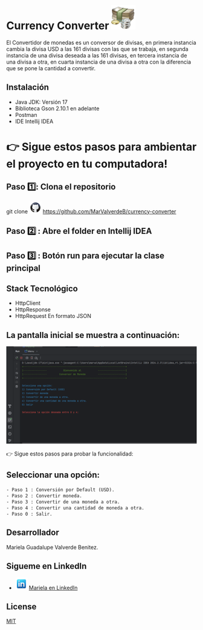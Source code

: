 # Currency Converter <img src=".\icon\moneda.png"/>

El Convertidor de monedas es un conversor de divisas, en primera instancia cambia la divisa USD a las 161 divisas con las que se trabaja, en segunda instancia de una divisa deseada a las 161 divisas, en tercera instancia de una divisa a otra, en cuarta instancia de una divisa a otra con la diferencia que se pone la cantidad a convertir.

## Instalación

- Java JDK: Versión 17 
- Biblioteca Gson 2.10.1 en adelante
- Postman
- IDE Intellij IDEA

# 👉 Sigue estos pasos para ambientar el proyecto en tu computadora!

## Paso 1️⃣: Clona el repositorio
git clone <img src=".\icon\github.png"/> https://github.com/MarValverdeB/currency-converter
## Paso 2️⃣ : Abre el folder en Intellij IDEA
## Paso 3️⃣ : Botón run para ejecutar la clase principal

## Stack Tecnológico

- HttpClient
- HttpResponse
- HttpRequest
En formato JSON

## La pantalla inicial se muestra a continuación:
<img src=".\icon\consola.png"/>

👉 Sigue estos pasos para probar la funcionalidad:

## Seleccionar una opción:

    - Paso 1️ : Conversión por Default (USD).
    - Paso 2️ : Convertir moneda.
    - Paso 3️ : Convertir de una moneda a otra.
    - Paso 4 : Convertir una cantidad de moneda a otra.
    - Paso 0 : Salir.

## Desarrollador

Mariela Guadalupe Valverde Benitez.
## Sigueme en LinkedIn
- <img src=".\icon\linkedln.png"/> [Mariela en LinkedIn](https://www.linkedin.com/in/marielavalverdeb/)


##  License 

[MIT](https://choosealicense.com/licenses/mit/)

